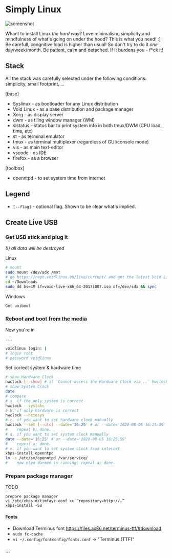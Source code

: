 # Simply Linux

![screenshot](https://pre00.deviantart.net/96d5/th/pre/f/2010/175/b/6/dwm__float__by_edma2.png)

Whant to install Linux *the hard way*? Love minimalism, simplicity and mindfulness of what's going on under the hood? This is what you need! :] Be carefull, congnitive load is higher than usual! So don't try to do it *one* day/week/month. Be patient, calm and detached. If it burdens you - f\*ck it!

## Stack
All the stack was carefully selected under the following conditions: simplicity, small footprint, ...

[base]
* Syslinux - as bootloader for any Linux distribution
* Void Linux - as a base distribution and package manager
* Xorg - as display server
* dwm - as tiling window manager (WM)
* slstatus - status bar to print system info in both tmux/DWM (CPU load, time, etc)
* st - as terminal emulator
* tmux - as terminal multiplexer (regardless of GUI/console mode)
* vis - as main text-editor
* vscode - as IDE
* firefox - as a browser

[toolbox]
* openntpd - to set system time from internet 

## Legend
* `[--flag]` - optional flag. Shown to be clear what's implied.

## Create Live USB
### Get USB stick and plug it

*(!) all data will be destroyed*

Linux
```bash
# mount
sudo mount /dev/sdx /mnt
# go https://repo.voidlinux.eu/live/current/ and get the latest Void Linux
cd ~/Downloads
sudo dd bs=4M if=void-live-x86_64-20171007.iso of=/dev/sdx && sync
```

Windows
```
Get uniboot
```

### Reboot and boot from the media

Now you're in
```bash
...

voidlinux login: |
# login root
# password voidlinux
```

Set correct system & hardware time
```bash
# show Hardware Clock
hwclock [--show] # if `Cannot access the Hardware Clock via ..` hwclock --directisa
# show System Clock
date
# compare
# a. if the only system is correct
hwclock --systohc
# b. if only hardware is correct
hwclock --hctosys
# c. if you want to set hardware clock manually
hwclock --set [--utc] --date='16:25' # or --date='2020-08-05 16:25:59'
#    repeat b; done.
# d. if you want to set system clock manually
date --date='16:25' # or --date='2020-08-05 16:25:59'
#    repeat a; done.
# e. if you want to set system clock from internet
xbps-install openntpd
ln -s /etc/sv/openntpd /var/service/
#    now ntpd daemon is running; repeat a; done.
```

### Prepare package manager
TODO
```
prepare package manager
vi /etc/xbps.d/timfayz.conf >> “repository=http://…”
xbps-install -Su
```

#### Fonts

* Download Terminus font https://files.ax86.net/terminus-ttf/#download
* `sudo fc-cache`
* `vi ~/.config/fontconfig/fonts.conf` -> "Terminus (TTF)"

#### ...

